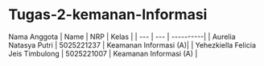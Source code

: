 # Tugas-2-kemanan-Informasi

Nama Anggota
| Name           | NRP        | Kelas     |
| ---            | ---        | ----------|
| Aurelia Natasya Putri | 5025221237 | Keamanan Informasi (A)|
| Yehezkiella Felicia Jeis Timbulong | 5025221007 | Keamanan Informasi (A) |

